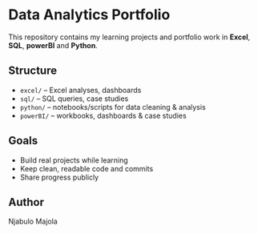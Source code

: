 # Data Analytics Portfolio

This repository contains my learning projects and portfolio work in **Excel**, **SQL**, **powerBI** and **Python**.

## Structure
- `excel/` – Excel analyses, dashboards
- `sql/` – SQL queries, case studies
- `python/` – notebooks/scripts for data cleaning & analysis
- `powerBI/` – workbooks, dashboards & case studies

## Goals
- Build real projects while learning
- Keep clean, readable code and commits
- Share progress publicly

## Author
Njabulo Majola
